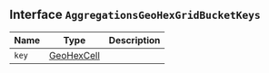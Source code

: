 ## Interface `AggregationsGeoHexGridBucketKeys`

| Name | Type | Description |
| - | - | - |
| `key` | [GeoHexCell](./GeoHexCell.md) | &nbsp; |
